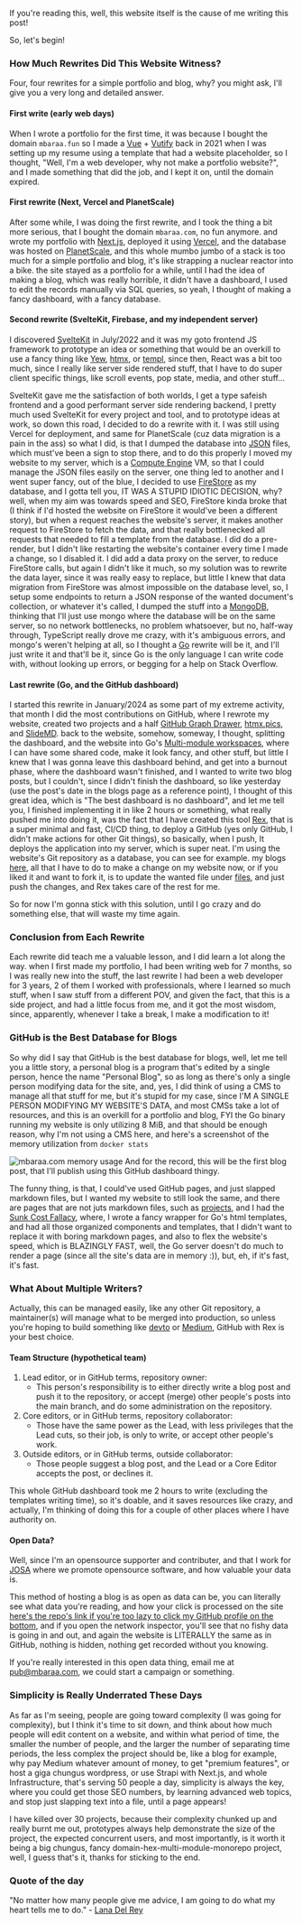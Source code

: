 If you're reading this, well, this website itself is the cause of me writing this post!

So, let's begin!

### How Much Rewrites Did This Website Witness?

Four, four rewrites for a simple portfolio and blog, why? you might ask, I'll give you a very long and detailed answer.

#### First write (early web days)

When I wrote a portfolio for the first time, it was because I bought the domain `mbaraa.fun` so I made a [Vue](https://vuejs.org/) + [Vutify](https://vuetifyjs.com/en/) back in 2021 when I was setting up my resume using a template that had a website placeholder, so I thought, "Well, I'm a web developer, why not make a portfolio website?", and I made something that did the job, and I kept it on, until the domain expired.

#### First rewrite (Next, Vercel and PlanetScale)

After some while, I was doing the first rewrite, and I took the thing a bit more serious, that I bought the domain `mbaraa.com`, no fun anymore. and wrote my portfolio with [Next.js](https://nextjs.org/), deployed it using [Vercel](https://vercel.com), and the database was hosted on [PlanetScale](https://planetscale.com/), and this whole mumbo jumbo of a stack is too much for a simple portfolio and blog, it's like strapping a nuclear reactor into a bike. the site stayed as a portfolio for a while, until I had the idea of making a blog, which was really horrible, it didn't have a dashboard, I used to edit the records manually via SQL queries, so yeah, I thought of making a fancy dashboard, with a fancy database.

#### Second rewrite (SvelteKit, Firebase, and my independent server)

I discovered [SvelteKit](https://kit.svelte.dev) in July/2022 and it was my goto frontend JS framework to prototype an idea or something that would be an overkill to use a fancy thing like [Yew](https://yew.rs), [htmx](https://htmx.org), or [templ](https://github.com/a-h/templ), since then, React was a bit too much, since I really like server side rendered stuff, that I have to do super client specific things, like scroll events, pop state, media, and other stuff...

SvelteKit gave me the satisfaction of both worlds, I get a type safeish frontend and a good performant server side rendering backend, I pretty much used SvelteKit for every project and tool, and to prototype ideas at work, so down this road, I decided to do a rewrite with it. I was still using Vercel for deployment, and same for PlanetScale (cuz data migration is a pain in the ass) so what I did, is that I dumped the database into [JSON](https://www.json.org/json-en.html) files, which must've been a sign to stop there, and to do this properly I moved my website to my server, which is a [Compute Engine](https://cloud.google.com/products/compute/?hl=en) VM, so that I could manage the JSON files easily on the server, one thing led to another and I went super fancy, out of the blue, I decided to use [FireStore](https://firebase.google.com/docs/firestore/) as my database, and I gotta tell you, IT WAS A STUPID IDIOTIC DECISION, why? well, when my aim was towards speed and SEO, FireStore kinda broke that (I think if I'd hosted the website on FireStore it would've been a different story), but when a request reaches the website's server, it makes another request to FireStore to fetch the data, and that really bottlenecked all requests that needed to fill a template from the database. I did do a pre-render, but I didn't like restarting the website's container every time I made a change, so I disabled it. I did add a data proxy on the server, to reduce FireStore calls, but again I didn't like it much, so my solution was to rewrite the data layer, since it was really easy to replace, but little I knew that data migration from FireStore was almost impossible on the database level, so, I setup some endpoints to return a JSON response of the wanted document's collection, or whatever it's called, I dumped the stuff into a [MongoDB](https://mongodb.com), thinking that I'll just use mongo where the database will be on the same server, so no network bottlenecks, no problem whatsoever, but no, half-way through, TypeScript really drove me crazy, with it's ambiguous errors, and mongo's weren't helping at all, so I thought a [Go](https://golang.org) rewrite will be it, and I'll just write it and that'll be it, since Go is the only language I can write code with, without looking up errors, or begging for a help on Stack Overflow.

#### Last rewrite (Go, and the GitHub dashboard)

I started this rewrite in January/2024 as some part of my extreme activity, that month I did the most contributions on GitHub, where I rewrote my website, created two projects and a half [GitHub Graph Drawer](https://github-graph-drawer.mbaraa.com), [htmx.pics](https://htmx.pics), and [SlideMD](https://slidemd.com). back to the website, somehow, someway, I thought, splitting the dashboard, and the website into Go's [Multi-module workspaces](https://go.dev/doc/tutorial/workspaces), where I can have some shared code, make it look fancy, and other stuff, but little I knew that I was gonna leave this dashboard behind, and get into a burnout phase, where the dashboard wasn't finished, and I wanted to write two blog posts, but I couldn't, since I didn't finish the dashboard, so like yesterday (use the post's date in the blogs page as a reference point), I thought of this great idea, which is "The best dashboard is no dashboard", and let me tell you, I finished implementing it in like 2 hours or something, what really pushed me into doing it, was the fact that I have created this tool [Rex](https://github.com/mbaraa/rex), that is a super minimal and fast, CI/CD thing, to deploy a GitHub (yes only GitHub, I didn't make actions for other Git things), so basically, when I push, It deploys the application into my server, which is super neat. I'm using the website's Git repository as a database, you can see for example. my blogs [here](https://github.com/mbaraa/mbaraa.com/tree/main/files/blogs), all that I have to do to make a change on my website now, or if you liked it and want to fork it, is to update the wanted file under [files](https://github.com/mbaraa/mbaraa.com/tree/main/files), and just push the changes, and Rex takes care of the rest for me.

So for now I'm gonna stick with this solution, until I go crazy and do something else, that will waste my time again.

### Conclusion from Each Rewrite

Each rewrite did teach me a valuable lesson, and I did learn a lot along the way. when I first made my portfolio, I had been writing web for 7 months, so I was really new into the stuff, the last rewrite I had been a web developer for 3 years, 2 of them I worked with professionals, where I learned so much stuff, when I saw stuff from a different POV, and given the fact, that this is a side project, and had a little focus from me, and it got the most wisdom, since, apparently, whenever I take a break, I make a modification to it!

### GitHub is the Best Database for Blogs

So why did I say that GitHub is the best database for blogs, well, let me tell you a little story, a personal blog is a program that's edited by a single person, hence the name "Personal Blog", so as long as there's only a single person modifying data for the site, and, yes, I did think of using a CMS to manage all that stuff for me, but it's stupid for my case, since I'M A SINGLE PERSON MODIFYING MY WEBSITE'S DATA, and most CMSs take a lot of resources, and this is an overkill for a portfolio and blog, FYI the Go binary running my website is only utilizing 8 MiB, and that should be enough reason, why I'm not using a CMS here, and here's a screenshot of the memory utilization from `docker stats`

![mbaraa.com memory usage](/img/mbaraacom_memory_usage.png "mbaraa.com memory usage from docker stats")
And for the record, this will be the first blog post, that I'll publish using this GitHub dashboard thingy.

The funny thing, is that, I could've used GitHub pages, and just slapped markdown files, but I wanted my website to still look the same, and there are pages that are not juts markdown files, such as [projects](https://mbaraa.com/projects), and I had the [Sunk Cost Fallacy](https://www.grammarly.com/blog/sunk-cost-fallacy/), where, I wrote a fancy wrapper for Go's html templates, and had all those organized components and templates, that I didn't want to replace it with boring markdown pages, and also to flex the website's speed, which is BLAZINGLY FAST, well, the Go server doesn't do much to render a page (since all the site's data are in memory :)), but, eh, if it's fast, it's fast.

### What About Multiple Writers?

Actually, this can be managed easily, like any other Git repository, a maintainer(s) will manage what to be merged into production, so unless you're hoping to build something like [devto](https://dev.to) or [Medium](https://medium.com/), GitHub with Rex is your best choice.

#### Team Structure (hypothetical team)

1. Lead editor, or in GitHub terms, repository owner:
   - This person's responsibility is to either directly write a blog post and push it to the repository, or accept (merge) other people's posts into the main branch, and do some administration on the repository.
2. Core editors, or in GitHub terms, repository collaborator:
   - Those have the same power as the Lead, with less privileges that the Lead cuts, so their job, is only to write, or accept other people's work.
3. Outside editors, or in GitHub terms, outside collaborator:
   - Those people suggest a blog post, and the Lead or a Core Editor accepts the post, or declines it.

This whole GitHub dashboard took me 2 hours to write (excluding the templates writing time), so it's doable, and it saves resources like crazy, and actually, I'm thinking of doing this for a couple of other places where I have authority on.

#### Open Data?

Well, since I'm an opensource supporter and contributer, and that I work for [JOSA](https://josa.ngo) where we promote opensource software, and how valuable your data is.

This method of hosting a blog is as open as data can be, you can literally see what data you're reading, and how your click is processed on the site [here's the repo's link if you're too lazy to click my GitHub profile on the bottom](https://github.com/mbaraa/mbaraa.com), and if you open the network inspector, you'll see that no fishy data is going in and out, and again the website is LITERALLY the same as in GitHub, nothing is hidden, nothing get recorded without you knowing.

If you're really interested in this open data thing, email me at [pub@mbaraa.com](mailto:pub@mbaraa.com), we could start a campaign or something.

### Simplicity is Really Underrated These Days

As far as I'm seeing, people are going toward complexity (I was going for complexity), but I think it's time to sit down, and think about how much people will edit content on a website, and within what period of time, the smaller the number of people, and the larger the number of separating time periods, the less complex the project should be, like a blog for example, why pay Medium whatever amount of money, to get "premium features", or host a giga chungus wordpress, or use Strapi with Next.js, and whole Infrastructure, that's serving 50 people a day, simplicity is always the key, where you could get those SEO numbers, by learning advanced web topics, and stop just slapping text into a file, until a page appears!

I have killed over 30 projects, because their complexity chunked up and really burnt me out, prototypes always help demonstrate the size of the project, the expected concurrent users, and most importantly, is it worth it being a big chungus, fancy domain-hex-multi-module-monorepo project, well, I guess that's it, thanks for sticking to the end.

### Quote of the day

"No matter how many people give me advice, I am going to do what my heart tells me to do."
\- [Lana Del Rey](https://en.wikipedia.org/wiki/Lana_Del_Rey)
